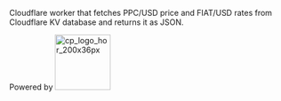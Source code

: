 Cloudflare worker that fetches PPC/USD price and FIAT/USD rates from Cloudflare KV database and returns it as JSON.

Powered by <a href="https://coinpaprika.com">
<img width="100" alt="cp_logo_hor_200x36px" src="https://user-images.githubusercontent.com/11148913/129355246-43d2d341-0cb4-43f9-90e8-1f20bfce3551.png">
</a>
